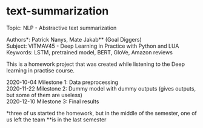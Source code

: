 # text-summarization

Topic: NLP - Abstractive text summarization

Authors*: Patrick Nanys, Mate Jakab** (Goal Diggers)  <br />
Subject: VITMAV45 - Deep Learning in Practice with Python and LUA <br />
Keywords: LSTM, pretrained model, BERT, GloVe, Amazon reviews

This is a homework project that was created while listening to the Deep learning in practise course.


2020-10-04 Milestone 1: Data preprocessing <br />
2020-11-22 Milestone 2: Dummy model with dummy outputs (gives outputs, but some of them are useless) <br />
2020-12-10 Milestone 3: Final results <br />

*three of us started the homework, but in the middle of the semester, one of us left the team
**is in the last semester <br />
          
